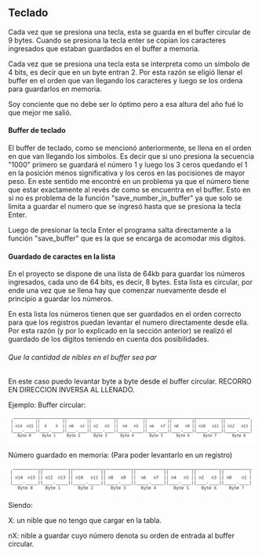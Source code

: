 ## Teclado

Cada vez que se presiona una tecla, esta se guarda en el buffer circular de 9 bytes. Cuando se presiona la tecla enter se copian los caracteres ingresados que estaban guardados en el buffer a memoria.

Cada vez que se presiona una tecla esta se interpreta como un símbolo de 4 bits, es decir que en un byte entran 2. Por esta razón se eligió llenar el buffer en el orden que van llegando los caracteres y luego se los ordena para guardarlos en memoria.

Soy conciente que no debe ser lo óptimo pero a esa altura del año fué lo que mejor me salió.

#### Buffer de teclado

El buffer de teclado, como se mencionó anteriormente, se llena en el orden en que van llegando los simbolos. Es decir que si uno presiona la secuencia "1000" primero se guardará el número 1 y luego los 3 ceros quedando el 1 en la posición menos significativa y los ceros en las pocisiones de mayor peso. En este sentido me encontré en un problema ya que el número tiene que estar exactamente al revés de como se encuentra en el buffer. Esto en sí no es problema de la función "save_number_in_buffer" ya que solo se limita a guardar el numero que se ingresó hasta que se presiona la tecla Enter. 

Luego de presionar la tecla Enter el programa salta directamente a la función "save_buffer" que es la que se encarga de acomodar mis digitos.

#### Guardado de caractes en la lista

En el proyecto se dispone de una lista de 64kb para guardar los números ingresados, cada uno de 64 bits, es decir, 8 bytes. Esta lista es circular, por ende una vez que se llena hay que comenzar nuevamente desde el principio a guardar los números.

En esta lista los números tienen que ser guardados en el orden correcto para que los registros puedan levantar el numero directamente desde ella. Por esta razón (y por lo explicado en la sección anterior) se realizó el guardado de los dígitos teniendo en cuenta dos posibilidades.

###### Que la cantidad de nibles en el buffer sea par

En este caso puedo levantar byte a byte desde el buffer circular. RECORRO EN DIRECCION INVERSA AL LLENADO.

Ejemplo:
Buffer circular:

![Alt text](/doc/img/buf_circ_par.png)

Número guardado en memoria: (Para poder levantarlo en un registro)

![Alt text](/doc/img/en_mem.png)

Siendo:

X: un nible que no tengo que cargar en la tabla.

nX: nible a guardar cuyo número denota su orden de entrada al buffer circular.



